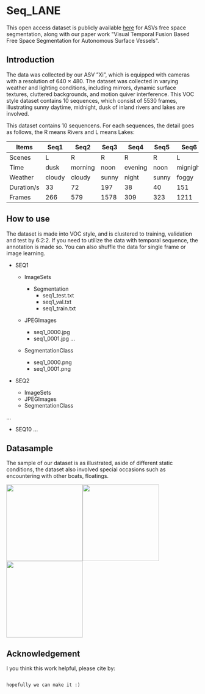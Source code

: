 # Seq_LANE
This open access dataset is publicly available [here](https://drive.google.com/file/d/1b9LX9nDxuBloGgJruVAqEoGDccvBi_aZ/view?usp=drive_link) for ASVs free space segmentation, along with our paper work "Visual Temporal Fusion Based Free Space Segmentation
for Autonomous Surface Vessels". 

## Introduction
The data was collected by our ASV ”Xi”, which is equipped with cameras with a resolution of 640 × 480. The dataset was collected in varying weather and lighting conditions, including mirrors, dynamic surface textures, cluttered backgrounds, and motion quiver interference. This VOC style dataset contains 10 sequences, which consist of 5530 frames, illustrating sunny daytime, midnight, dusk of inland rivers and lakes are involved. 

This dataset contains 10 sequencens. For each sequences, the detail goes as follows, the R means Rivers and L means Lakes:

| Items| Seq1 | Seq2 | Seq3 | Seq4 | Seq5 | Seq6 | Seq7 | Seq8 | Seq9 | Seq10 |
|----- | ---- |----- | ---- |---- | ---- |----- | ---- |---- | ---- |----- |
| Scenes| L | R | R | R | R | L | L | L | L | L |
| Time | dusk | morning | noon | evening | noon | mignight | afternoon | afternoon | dusk | dusk |
| Weather | cloudy | cloudy | sunny | night | sunny | foggy | sunny | cloudy | sunny | sunny |
| Duration/s | 33 | 72 | 197 | 38 | 40 | 151 | 79 | 33 | 39 | 09 |
| Frames | 266 | 579 | 1578 | 309 | 323 | 1211 | 633 | 271 | 313 | 47 |

## How to use

The dataset is made into VOC style, and is clustered to training, validation and test by 6:2:2. If you need to utilize the data with temporal sequence, the annotation is made so. You can also shuffle the data for single frame or image learning.

- SEQ1
  - ImageSets
    - Segmentation
      - seq1_test.txt
      - seq1_val.txt
      - seq1_train.txt

  - JPEGImages
    - seq1_0000.jpg
    - seq1_0001.jpg
...

  - SegmentationClass
    - seq1_0000.png
    - seq1_0001.png

 - SEQ2
   - ImageSets
   - JPEGImages
   - SegmentationClass

...

 - SEQ10
...

## Datasample
The sample of our dataset is as illustrated, aside of different static conditions, the dataset also involved special occasions such as encountering with other boats, floatings.

<img src="https://github.com/Lxy9710/Seq_LANE/blob/main/gif1.gif" width="200"/><img src="https://github.com/Lxy9710/Seq_LANE/blob/main/gif2.gif" width="200"/><img src="https://github.com/Lxy9710/Seq_LANE/blob/main/gif3.gif" width="200"/>
</figure>


## Acknowledgement 
I you think this work helpful, please cite by:

```

hopefully we can make it :)

```
